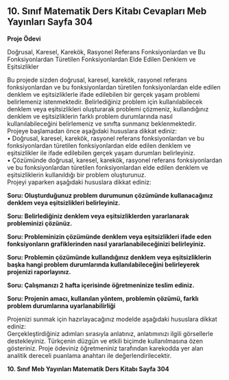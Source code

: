## 10. Sınıf Matematik Ders Kitabı Cevapları Meb Yayınları Sayfa 304

**Proje Ödevi**

Doğrusal, Karesel, Karekök, Rasyonel Referans Fonksiyonlardan ve Bu Fonksiyonlardan Türetilen Fonksiyonlardan Elde Edilen Denklem ve Eşitsizlikler

Bu projede sizden doğrusal, karesel, karekök, rasyonel referans fonksiyonlardan ve bu fonksiyonlardan türetilen fonksiyonlardan elde edilen denklem ve eşitsizliklerle ifade edilebilen bir gerçek yaşam problemi belirlemeniz istenmektedir. Belirlediğiniz problem için kullanılabilecek denklem veya eşitsizlikleri oluşturarak problemi çözmeniz, kullandığınız denklem ve eşitsizliklerin farklı problem durumlarında nasıl kullanılabileceğini belirlemeniz ve sınıfta sunmanız beklenmektedir.  
 Projeye başlamadan önce aşağıdaki hususlara dikkat ediniz:  
 • Doğrusal, karesel, karekök, rasyonel referans fonksiyonlardan ve bu fonksiyonlardan türetilen fonksiyonlardan elde edilen denklem ve eşitsizlikler ile ifade edilebilen gerçek yaşam durumları belirleyiniz.  
 • Çözümünde doğrusal, karesel, karekök, rasyonel referans fonksiyonlardan ve bu fonksiyonlardan türetilen fonksiyonlardan elde edilen denklem ve eşitsizliklerin kullanıldığı bir problem oluşturunuz.  
 Projeyi yaparken aşağıdaki hususlara dikkat ediniz:

**Soru: Oluşturduğunuz problem durumunun çözümünde kullanacağınız denklem veya eşitsizlikleri belirleyiniz.**

**Soru: Belirlediğiniz denklem veya eşitsizliklerden yararlanarak probleminizi çözünüz.**

**Soru: Probleminizin çözümünde denklem veya eşitsizlikleri ifade eden fonksiyonların grafiklerinden nasıl yararlanabileceğinizi belirleyiniz.**

**Soru: Problemin çözümünde kullandığınız denklem veya eşitsizliklerin başka hangi problem durumlarında kullanılabileceğini belirleyerek projenizi raporlayınız.**

**Soru: Çalışmanızı 2 hafta içerisinde öğretmeninize teslim ediniz.**

**Soru: Projenin amacı, kullanılan yöntem, problemin çözümü, farklı problem durumlarına uyarlanabilirliği**

Projenizi sunmak için hazırlayacağınız modelde aşağıdaki hususlara dikkat ediniz:  
 Gerçekleştirdiğiniz adımları sırasıyla anlatınız, anlatımınızı ilgili görsellerle destekleyiniz. Türkçenin düzgün ve etkili biçimde kullanılmasına özen gösteriniz. Proje ödeviniz öğretmeniniz tarafından karekodda yer alan analitik dereceli puanlama anahtarı ile değerlendirilecektir.

**10. Sınıf Meb Yayınları Matematik Ders Kitabı Sayfa 304**